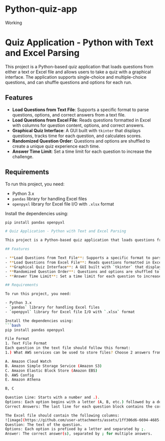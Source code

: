 # Python-quiz-app
Working
# Quiz Application - Python with Text and Excel Parsing

This project is a Python-based quiz application that loads questions from either a text or Excel file and allows users to take a quiz with a graphical interface. The application supports single-choice and multiple-choice questions, and can shuffle questions and options for each run.

## Features

- **Load Questions from Text File**: Supports a specific format to parse questions, options, and correct answers from a text file.
- **Load Questions from Excel File**: Reads questions formatted in Excel with columns for question content, options, and correct answers.
- **Graphical Quiz Interface**: A GUI built with `tkinter` that displays questions, tracks time for each question, and calculates scores.
- **Randomized Question Order**: Questions and options are shuffled to create a unique quiz experience each time.
- **Answer Time Limit**: Set a time limit for each question to increase the challenge.

## Requirements

To run this project, you need:

- Python 3.x
- `pandas` library for handling Excel files
- `openpyxl` library for Excel file I/O with `.xlsx` format

Install the dependencies using:
```bash
pip install pandas openpyxl

# Quiz Application - Python with Text and Excel Parsing

This project is a Python-based quiz application that loads questions from either a text or Excel file and allows users to take a quiz with a graphical interface. The application supports single-choice and multiple-choice questions, and can shuffle questions and options for each run.

## Features

- **Load Questions from Text File**: Supports a specific format to parse questions, options, and correct answers from a text file.
- **Load Questions from Excel File**: Reads questions formatted in Excel with columns for question content, options, and correct answers.
- **Graphical Quiz Interface**: A GUI built with `tkinter` that displays questions, tracks time for each question, and calculates scores.
- **Randomized Question Order**: Questions and options are shuffled to create a unique quiz experience each time.
- **Answer Time Limit**: Set a time limit for each question to increase the challenge.

## Requirements

To run this project, you need:

- Python 3.x
- `pandas` library for handling Excel files
- `openpyxl` library for Excel file I/O with `.xlsx` format

Install the dependencies using:
```bash
pip install pandas openpyxl

File Format
1. Text File Format
Each question in the text file should follow this format:
1.) What AWS services can be used to store files? Choose 2 answers from the options below.

A. Amazon Cloud Watch
B. Amazon Simple Storage Service (Amazon S3)
C. Amazon Elastic Block Store (Amazon EBS)
D. AWS Config
E. Amazon Athena

B, C

Question Line: Starts with a number and .).
Options: Each option begins with a letter (A, B, etc.) followed by a dot and the option text.
Correct Answers: The last line for each question block contains the correct answers, separated by commas.

The Excel file should contain the following columns:
![image](https://github.com/user-attachments/assets/1ff306d6-6694-4685-8e64-ed381f6ab19f)
Question: The text of the question.
Options: Each option is prefixed by a letter and separated by ;.
Answer: The correct answer(s), separated by ; for multiple answers.

